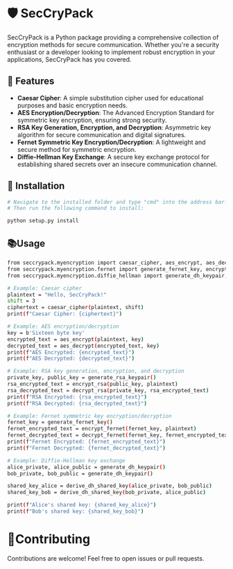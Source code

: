 # 🛡️ SecCryPack

SecCryPack is a Python package providing a comprehensive collection of encryption methods for secure communication. Whether you're a security enthusiast or a developer looking to implement robust encryption in your applications, SecCryPack has you covered.

## 🌟 Features

- **Caesar Cipher**: A simple substitution cipher used for educational purposes and basic encryption needs.
- **AES Encryption/Decryption**: The Advanced Encryption Standard for symmetric key encryption, ensuring strong security.
- **RSA Key Generation, Encryption, and Decryption**: Asymmetric key algorithm for secure communication and digital signatures.
- **Fernet Symmetric Key Encryption/Decryption**: A lightweight and secure method for symmetric encryption.
- **Diffie-Hellman Key Exchange**: A secure key exchange protocol for establishing shared secrets over an insecure communication channel.

## 🚀 Installation

```bash
# Navigate to the installed folder and type "cmd" into the address bar.
# Then run the following command to install:

python setup.py install
```
## 📚Usage
```bash
from seccrypack.myencryption import caesar_cipher, aes_encrypt, aes_decrypt, generate_rsa_keypair
from seccrypack.myencryption.fernet import generate_fernet_key, encrypt_fernet, decrypt_fernet
from seccrypack.myencryption.diffie_hellman import generate_dh_keypair, derive_dh_shared_key

# Example: Caesar cipher
plaintext = "Hello, SecCryPack!"
shift = 3
ciphertext = caesar_cipher(plaintext, shift)
print(f"Caesar Cipher: {ciphertext}")

# Example: AES encryption/decryption
key = b'Sixteen byte key'
encrypted_text = aes_encrypt(plaintext, key)
decrypted_text = aes_decrypt(encrypted_text, key)
print(f"AES Encrypted: {encrypted_text}")
print(f"AES Decrypted: {decrypted_text}")

# Example: RSA key generation, encryption, and decryption
private_key, public_key = generate_rsa_keypair()
rsa_encrypted_text = encrypt_rsa(public_key, plaintext)
rsa_decrypted_text = decrypt_rsa(private_key, rsa_encrypted_text)
print(f"RSA Encrypted: {rsa_encrypted_text}")
print(f"RSA Decrypted: {rsa_decrypted_text}")

# Example: Fernet symmetric key encryption/decryption
fernet_key = generate_fernet_key()
fernet_encrypted_text = encrypt_fernet(fernet_key, plaintext)
fernet_decrypted_text = decrypt_fernet(fernet_key, fernet_encrypted_text)
print(f"Fernet Encrypted: {fernet_encrypted_text}")
print(f"Fernet Decrypted: {fernet_decrypted_text}")

# Example: Diffie-Hellman key exchange
alice_private, alice_public = generate_dh_keypair()
bob_private, bob_public = generate_dh_keypair()

shared_key_alice = derive_dh_shared_key(alice_private, bob_public)
shared_key_bob = derive_dh_shared_key(bob_private, alice_public)

print(f"Alice's shared key: {shared_key_alice}")
print(f"Bob's shared key: {shared_key_bob}")

```

# 🤝Contributing

Contributions are welcome! Feel free to open issues or pull requests.
